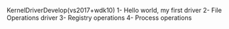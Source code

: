 KernelDriverDevelop(vs2017+wdk10)
1- Hello world, my first driver
2- File Operations driver
3- Registry operations
4- Process operations